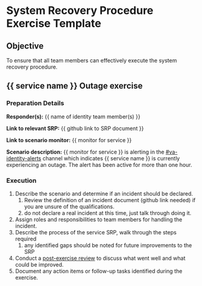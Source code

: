 # System Recovery Procedure Exercise Template

## Objective

To ensure that all team members can effectively execute the system recovery procedure.

## {{ service name }} Outage exercise

### Preparation Details

**Responder(s):** {{ name of identity team member(s) }}

**Link to relevant SRP:** {{ github link to SRP document }}

**Link to scenario monitor:** {{ monitor for service }}

**Scenario description:** {{ monitor for service }} is alerting in the [#va-identity-alerts](https://dsva.slack.com/archives/C02SBFQ22RL) channel which indicates {{ service name }} is currently experiencing an outage. The alert has been active for more than one hour.

### Execution

1. Describe the scenario and determine if an incident should be declared.
    1. Review the definition of an incident document (github link needed) if you are unsure of the qualifications.
    2. do not declare a real incident at this time, just talk through doing it.
2. Assign roles and responsibilities to team members for handling the incident.
3. Describe the process of the service SRP, walk through the steps required
    1. any identified gaps should be noted for future improvements to the SRP
4. Conduct a [post-exercise review](https://github.com/department-of-veterans-affairs/va.gov-team-sensitive/blob/master/teams/vsp/teams/Identity/Documentation/Internal_Process/retro_template.md) to discuss what went well and what could be improved.
5. Document any action items or follow-up tasks identified during the exercise.
